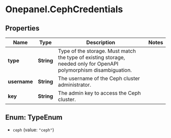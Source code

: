 # Onepanel.CephCredentials

## Properties
Name | Type | Description | Notes
------------ | ------------- | ------------- | -------------
**type** | **String** | Type of the storage. Must match the type of existing storage, needed only for OpenAPI polymorphism disambiguation.  | 
**username** | **String** | The username of the Ceph cluster administrator. | 
**key** | **String** | The admin key to access the Ceph cluster. | 


<a name="TypeEnum"></a>
## Enum: TypeEnum


* `ceph` (value: `"ceph"`)




